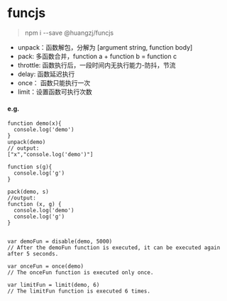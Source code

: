 # funcjs

> npm i --save @huangzj/funcjs

- unpack：函数解包，分解为 [argument string, function body]
- pack: 多函数合并，function a + function b = function c
- throttle: 函数执行后，一段时间内无执行能力-防抖，节流
- delay: 函数延迟执行
- once： 函数只能执行一次
- limit：设置函数可执行次数

#### e.g.
```
function demo(x){
  console.log('demo')
}
unpack(demo)
// output: 
["x","console.log('demo')"]

function s(g){
  console.log('g')
}

pack(demo, s)
//output: 
function (x, g) {
  console.log('demo')
  console.log('g')
}


var demoFun = disable(demo, 5000) 
// After the demoFun function is executed, it can be executed again after 5 seconds.

var onceFun = once(demo)
// The onceFun function is executed only once.
 
var limitFun = limit(demo, 6)
// The limitFun function is executed 6 times.


```